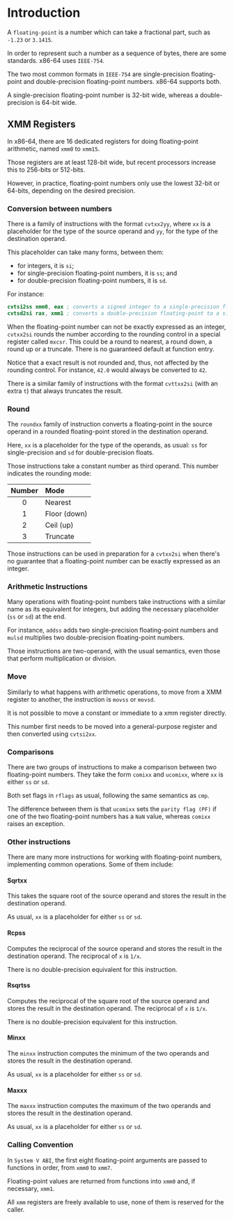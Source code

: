 # Introduction

A `floating-point` is a number which can take a fractional part, such as `-1.23` or `3.1415`.

In order to represent such a number as a sequence of bytes, there are some standards.
x86-64 uses `IEEE-754`.

The two most common formats in `IEEE-754` are single-precision floating-point and double-precision floating-point numbers.
x86-64 supports both.

A single-precision floating-point number is 32-bit wide, whereas a double-precision is 64-bit wide.

## XMM Registers

In x86-64, there are 16 dedicated registers for doing floating-point arithmetic, named `xmm0` to `xmm15`.

Those registers are at least 128-bit wide, but recent processors increase this to 256-bits or 512-bits.

However, in practice, floating-point numbers only use the lowest 32-bit or 64-bits, depending on the desired precision.

### Conversion between numbers

There is a family of instructions with the format `cvtxx2yy`, where `xx` is a placeholder for the type of the source operand and `yy`, for the type of the destination operand.

This placeholder can take many forms, between them:

- for integers, it is `si`;
- for single-precision floating-point numbers, it is `ss`; and
- for double-precision floating-point numbers, it is `sd`.

For instance:

```nasm
cvtsi2ss xmm0, eax ; converts a signed integer to a single-precision floating-point
cvtsd2si rax, xmm1 ; converts a double-precision floating-point to a signed integer
```

When the floating-point number can not be exactly expressed as an integer, `cvtxx2si` rounds the number according to the rounding control in a special register called `mxcsr`.
This could be a round to nearest, a round down, a round up or a truncate.
There is no guaranteed default at function entry.

Notice that a exact result is not rounded and, thus, not affected by the rounding control.
For instance, `42.0` would always be converted to `42`.

There is a similar family of instructions with the format `cvttxx2si` (with an extra `t`) that always truncates the result.

### Round

The `roundxx` family of instruction converts a floating-point in the source operand in a rounded floating-point stored in the destination operand.

Here, `xx` is a placeholder for the type of the operands, as usual: `ss` for single-precision and `sd` for double-precision floats.

Those instructions take a constant number as third operand.
This number indicates the rounding mode:

| Number | Mode         |
|:------:|:-------------|
| 0      | Nearest      |
| 1      | Floor (down) |
| 2      | Ceil (up)    |
| 3      | Truncate     |

Those instructions can be used in preparation for a `cvtxx2si` when there's no guarantee that a floating-point number can be exactly expressed as an integer.

### Arithmetic Instructions

Many operations with floating-point numbers take instructions with a similar name as its equivalent for integers, but adding the necessary placeholder (`ss` or `sd`) at the end.

For instance, `addss` adds two single-precision floating-point numbers and `mulsd` multiplies two double-precision floating-point numbers.

Those instructions are two-operand, with the usual semantics, even those that perform multiplication or division.

### Move

Similarly to what happens with arithmetic operations, to move from a XMM register to another, the instruction is `movss` or `movsd`.

It is not possible to move a constant or immediate to a xmm register directly.

This number first needs to be moved into a general-purpose register and then converted using `cvtsi2xx`.

### Comparisons

There are two groups of instructions to make a comparison between two floating-point numbers.
They take the form `comixx` and `ucomixx`, where `xx` is either `ss` or `sd`.

Both set flags in `rflags` as usual, following the same semantics as `cmp`.

The difference between them is that `ucomixx` sets the `parity flag (PF)` if one of the two floating-point numbers has a `NaN` value, whereas `comixx` raises an exception.

### Other instructions

There are many more instructions for working with floating-point numbers, implementing common operations.
Some of them include:

#### Sqrtxx

This takes the square root of the source operand and stores the result in the destination operand.

As usual, `xx` is a placeholder for either `ss` or `sd`.

#### Rcpss

Computes the reciprocal of the source operand and stores the result in the destination operand.
The reciprocal of `x` is `1/x`.

There is no double-precision equivalent for this instruction.

#### Rsqrtss

Computes the reciprocal of the square root of the source operand and stores the result in the destination operand.
The reciprocal of `x` is `1/x`.

There is no double-precision equivalent for this instruction.

#### Minxx

The `minxx` instruction computes the minimum of the two operands and stores the result in the destination operand.

As usual, `xx` is a placeholder for either `ss` or `sd`.

#### Maxxx

The `maxxx` instruction computes the maximum of the two operands and stores the result in the destination operand.

As usual, `xx` is a placeholder for either `ss` or `sd`.

### Calling Convention

In `System V ABI`, the first eight floating-point arguments are passed to functions in order, from `xmm0` to `xmm7`.

Floating-point values are returned from functions into `xmm0` and, if necessary, `xmm1`.

All `xmm` registers are freely available to use, none of them is reserved for the caller.
